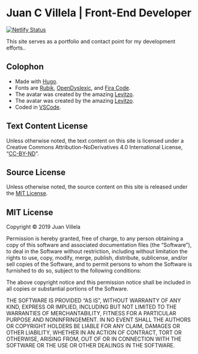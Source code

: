 # Juan C Villela | Front-End Developer
[![Netlify Status](https://api.netlify.com/api/v1/badges/83da7076-09d4-4033-baa8-e2122decd6b6/deploy-status)](https://app.netlify.com/sites/juan-dev/deploys)

This site serves as a portfolio and contact point for my development efforts..

## Colophon
* Made with [Hugo](https://gohugo.io).
* Fonts are [Rubik](https://fonts.google.com/specimen/Rubik), [OpenDyslexic](https://www.opendyslexic.org/), and [Fira Code](https://github.com/tonsky/FiraCode).
* The avatar was created by the amazing [Levitzo](https://instagram.com/levitzo?utm_source=ig_profile_share&igshid=1fmgb2w2c8dla).
* The avatar was created by the amazing [Levitzo](https://instagram.com/levitzo?utm_source=ig_profile_share&igshid=1fmgb2w2c8dla).
* Coded in [VSCode](https://code.visualstudio.com/).

## Text Content License
Unless otherwise noted, the text content on this site is licensed under a Creative Commons Attribution-NoDerivatives 4.0 International License, “[CC-BY-ND](http://creativecommons.org/licenses/by-nd/4.0/)”.

## Source License
Unless otherwise noted, the source content on this site is released under the [MIT License](https://opensource.org/licenses/MIT).

## MIT License
Copyright © 2019 Juan Villela

Permission is hereby granted, free of charge, to any person obtaining a copy of this software and associated documentation files (the “Software”), to deal in the Software without restriction, including without limitation the rights to use, copy, modify, merge, publish, distribute, sublicense, and/or sell copies of the Software, and to permit persons to whom the Software is furnished to do so, subject to the following conditions:

The above copyright notice and this permission notice shall be included in all copies or substantial portions of the Software.

THE SOFTWARE IS PROVIDED “AS IS”, WITHOUT WARRANTY OF ANY KIND, EXPRESS OR IMPLIED, INCLUDING BUT NOT LIMITED TO THE WARRANTIES OF MERCHANTABILITY, FITNESS FOR A PARTICULAR PURPOSE AND NONINFRINGEMENT. IN NO EVENT SHALL THE AUTHORS OR COPYRIGHT HOLDERS BE LIABLE FOR ANY CLAIM, DAMAGES OR OTHER LIABILITY, WHETHER IN AN ACTION OF CONTRACT, TORT OR OTHERWISE, ARISING FROM, OUT OF OR IN CONNECTION WITH THE SOFTWARE OR THE USE OR OTHER DEALINGS IN THE SOFTWARE.